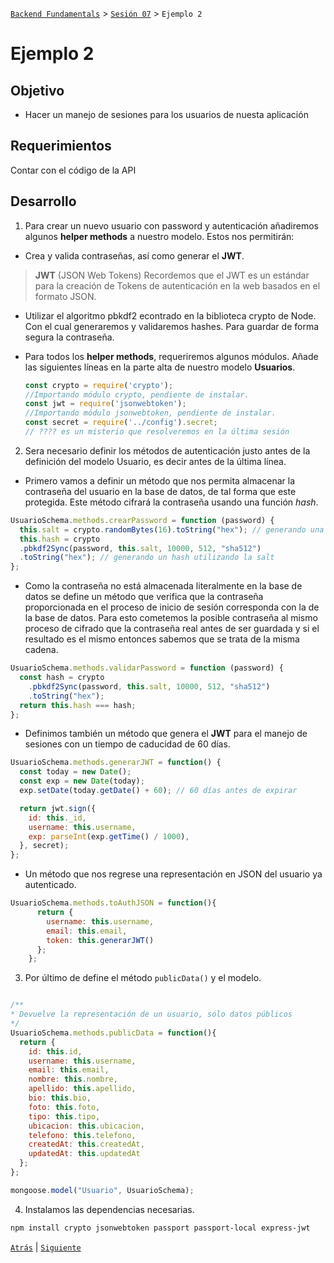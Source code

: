 [`Backend Fundamentals`](../../README.md) > [`Sesión 07`](../README.md) > `Ejemplo 2`

# Ejemplo 2

## Objetivo

- Hacer un manejo de sesiones para los usuarios de nuesta aplicación

## Requerimientos

Contar con el código de la API

## Desarrollo

1. Para crear un nuevo usuario con password y autenticación añadiremos algunos <b>helper methods</b> a nuestro modelo. Estos nos permitirán:

- Crea y valida contraseñas, así como generar el <b>JWT</b>. 

> **JWT** (JSON Web Tokens)
> Recordemos que el JWT es un estándar para la creación de Tokens de autenticación en la web basados en el formato JSON.

- Utilizar el algoritmo pbkdf2 econtrado en la biblioteca crypto de Node. Con el cual generaremos y validaremos hashes. Para guardar de forma segura la contraseña.

- Para todos los **helper methods**, requeriremos algunos módulos. Añade las siguientes líneas en la parte alta de nuestro modelo <b>Usuarios</b>.

    ```jsx
    const crypto = require('crypto');                             
    //Importando módulo crypto, pendiente de instalar.
    const jwt = require('jsonwebtoken');                          
    //Importando módulo jsonwebtoken, pendiente de instalar.
    const secret = require('../config').secret;                   
    // ???? es un misterio que resolveremos en la última sesión
    ```
2. Sera necesario definir los métodos de autenticación justo antes de la definición del modelo Usuario, es decir antes de la última línea.

  - Primero vamos a definir un método que nos permita almacenar la contraseña del usuario en la base de datos, de tal forma que este protegida. Este método cifrará la contraseña usando una función *hash*. 

```jsx 
UsuarioSchema.methods.crearPassword = function (password) {
  this.salt = crypto.randomBytes(16).toString("hex"); // generando una "sal" random para cada usuario
  this.hash = crypto
  .pbkdf2Sync(password, this.salt, 10000, 512, "sha512")
  .toString("hex"); // generando un hash utilizando la salt
};
```

  - Como la contraseña no está almacenada literalmente en la base de datos se define un método que verifica que la contraseña proporcionada en el proceso de inicio de sesión corresponda con la de la base de datos. Para esto cometemos la posible contraseña al mismo proceso de cifrado que la contraseña real antes de ser guardada y si el resultado es el mismo entonces sabemos que se trata de la misma cadena.

```jsx 
UsuarioSchema.methods.validarPassword = function (password) {
  const hash = crypto
    .pbkdf2Sync(password, this.salt, 10000, 512, "sha512")
    .toString("hex");
  return this.hash === hash;
};
```

  - Definimos también un método que genera el **JWT** para el manejo de sesiones con un tiempo de caducidad de 60 días.

```jsx
UsuarioSchema.methods.generarJWT = function() {
  const today = new Date();
  const exp = new Date(today);
  exp.setDate(today.getDate() + 60); // 60 días antes de expirar

  return jwt.sign({
    id: this._id,
    username: this.username,
    exp: parseInt(exp.getTime() / 1000),
  }, secret);
};
```

  - Un método que nos regrese una representación en JSON del usuario ya autenticado.

```jsx
UsuarioSchema.methods.toAuthJSON = function(){
      return {
        username: this.username,
        email: this.email,
        token: this.generarJWT()
      };
    };
```

3. Por último de define el método `publicData()` y el modelo.

```jsx

/**
* Devuelve la representación de un usuario, sólo datos públicos
*/
UsuarioSchema.methods.publicData = function(){
  return {
    id: this.id,
    username: this.username,
    email: this.email,
    nombre: this.nombre,
    apellido: this.apellido,
    bio: this.bio,
    foto: this.foto,
    tipo: this.tipo,
    ubicacion: this.ubicacion,
    telefono: this.telefono,
    createdAt: this.createdAt,
    updatedAt: this.updatedAt
  };
};

mongoose.model("Usuario", UsuarioSchema);
```

4. Instalamos las dependencias necesarias.

```bash
npm install crypto jsonwebtoken passport passport-local express-jwt
```

[`Atrás`](../Ejemplo-01) | [`Siguiente`](../Ejemplo-03)
